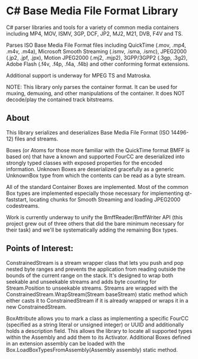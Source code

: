 # C# Base Media File Format Library

C# parser libraries and tools for a variety of common media containers including MP4, MOV, ISMV, 3GP, DCF, JP2, MJ2, M21, DVB, F4V and TS.

Parses ISO Base Media File Format files including QuickTime (.mov, .mp4, .m4v, .m4a), Microsoft Smooth Streaming (.ismv, .isma, .ismc), JPEG2000 (.jp2, .jpf, .jpx), Motion JPEG2000 (.mj2, .mjp2), 3GPP/3GPP2 (.3gp, .3g2), Adobe Flash (.f4v, .f4p, .f4a, .f4b) and other conforming format extensions.

Additional support is underway for MPEG TS and Matroska.

NOTE: This library only parses the container format. It can be used for muxing, demuxing, and other manipulations of the container. It does NOT decode/play the contained track bitstreams.

## About

This library serializes and deserializes Base Media File Format (ISO 14496-12) files and streams.

Boxes (or Atoms for those more familiar with the QuickTime format BMFF is based on) that have a known and supported FourCC are deserialized into strongly typed classes with exposed properties for the encoded information. Unknown Boxes are deserialized gracefully as a generic UnknownBox type from which the contents can be read as a byte stream.

All of the standard Container Boxes are implemented. Most of the common Box types are implemented especially those necessary for implementing qt-faststart, locating chunks for Smooth Streaming and loading JPEG2000 codestreams.

Work is currently underway to unify the BmffReader/BmffWriter API (this project grew out of three others that did the bare minimum necessary for their task) and we'll be systematically adding the remaining Box types.

## Points of Interest:

ConstrainedStream is a stream wrapper class that lets you push and pop nested byte ranges and prevents the application from reading outside the bounds of the current range on the stack. It's designed to wrap both seekable and unseekable streams and adds byte counting for Stream.Position to unseekable streams. Streams are wrapped with the ConstrainedStream.WrapStream(Stream baseStream) static method which either casts it to ConstrainedStream if it is already wrapped or wraps it in a new ConstrainedStream.

BoxAttribute allows you to mark a class as implementing a specific FourCC (specified as a string literal or unsigned integer) or UUID and additionally holds a description field. This allows the library to locate all supported types within the Assembly and add them to its Activator. Additional Boxes defined in an extension assembly can be loaded with the Box.LoadBoxTypesFromAssembly(Assembly assembly) static method.